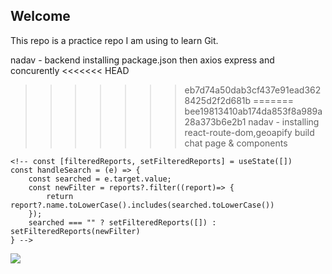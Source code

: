Welcome
-------------------------------
This repo is a practice repo I am using to learn Git.

nadav - backend installing package.json then axios express and concurently
<<<<<<< HEAD
>>>>>>> eb7d74a50dab3cf437e91ead3628425d2f2d681b
=======
>>>>>>> bee19813410ab174da853f8a989a28a373b6e2b1
nadav - installing react-route-dom,geoapify build chat page & components

<!-- const CurrentLocation = () => {
    const lat = 31.8952532;
    const lng = 34.8105616;
    const myAPIKey = "cb3099bb7a604bb0b86052dbe0ad8b65";
    const reverseGeocodingUrl = `https://api.geoapify.com/v1/geocode/reverse?lat=${lat}&lon=${lng}&apiKey=${myAPIKey}`;

    fetch(reverseGeocodingUrl).then(result => result.json())
      .then(featureCollection => {
        console.log(featureCollection);
      });
    return(
        <>
        </>
    )
}

export default CurrentLocation; -->
<!-- ///////////// -->
<!-- import React, { useState } from 'react'
import { GeoapifyGeocoderAutocomplete, GeoapifyContext } from '@geoapify/react-geocoder-autocomplete'
// import '@geoapify/geocoder-autocomplete/styles/minimal.css'

const AutocompleteLocation = () => {
    const [location, setLocation] = useState("");

    function onPlaceSelect(value) {
      console.log(value);
    }
  // properties.city/country/lat/lon
    function onSuggectionChange(value) {
      console.log(value);
    }

  return <GeoapifyContext apiKey="cb3099bb7a604bb0b86052dbe0ad8b65">
<GeoapifyGeocoderAutocomplete 
  placeholder="Enter address here"
  placeSelect={onPlaceSelect}
  suggestionsChange={onSuggectionChange}
/>
</GeoapifyContext>

}

export default AutocompleteLocation; -->


<!-- ////////////// -->
<!-- SearchBar -->
    <!-- const [filteredReports, setFilteredReports] = useState([])
    const handleSearch = (e) => {
        const searched = e.target.value;
        const newFilter = reports?.filter((report)=> {
            return report?.name.toLowerCase().includes(searched.toLowerCase())
        });
        searched === "" ? setFilteredReports([]) : setFilteredReports(newFilter)
    } -->
<img src="https://i.ibb.co/QKjmKsM/changepassword.png"/>
